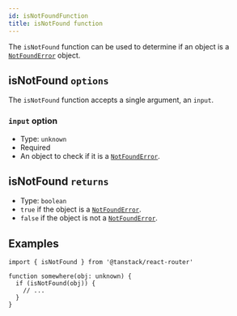 ```yaml
---
id: isNotFoundFunction
title: isNotFound function
---
```


The `isNotFound` function can be used to determine if an object is a [`NotFoundError`](./api/router/NotFoundErrorType) object.

## isNotFound `options`

The `isNotFound` function accepts a single argument, an `input`.

### `input` option

- Type: `unknown`
- Required
- An object to check if it is a [`NotFoundError`](./api/router/NotFoundErrorType).

## isNotFound `returns`

- Type: `boolean`
- `true` if the object is a [`NotFoundError`](./api/router/NotFoundErrorType).
- `false` if the object is not a [`NotFoundError`](./api/router/NotFoundErrorType).

## Examples

```tsx
import { isNotFound } from '@tanstack/react-router'

function somewhere(obj: unknown) {
  if (isNotFound(obj)) {
    // ...
  }
}
```
